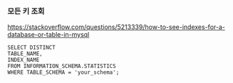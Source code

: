 ### 모든 키 조회

https://stackoverflow.com/questions/5213339/how-to-see-indexes-for-a-database-or-table-in-mysql

```
SELECT DISTINCT
TABLE_NAME,
INDEX_NAME
FROM INFORMATION_SCHEMA.STATISTICS
WHERE TABLE_SCHEMA = 'your_schema';
```
